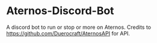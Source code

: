 # Aternos-Discord-Bot
A discord bot to run or stop or more on Aternos. Credits to https://github.com/Duerocraft/AternosAPI for API.
